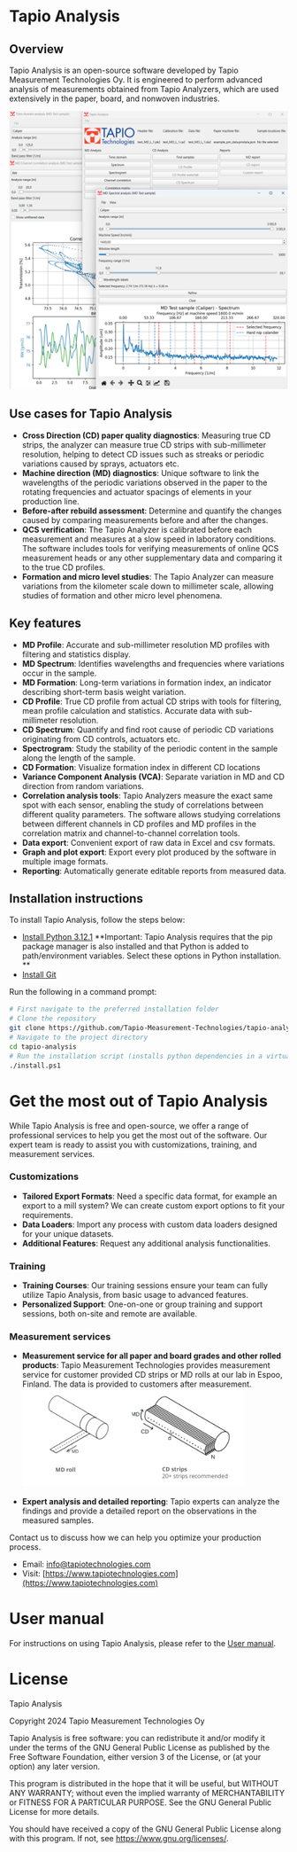 # Tapio Analysis

## Overview
Tapio Analysis is an open-source software developed by Tapio Measurement Technologies Oy. It is engineered to perform advanced analysis of measurements obtained from Tapio Analyzers, which are used extensively in the paper, board, and nonwoven industries.

![Tapio Analysis](tapio-analysis-screenshot.png)

## Use cases for Tapio Analysis
- **Cross Direction (CD) paper quality diagnostics**: Measuring true CD strips, the analyzer can measure true CD strips with sub-millimeter resolution, helping to detect CD issues such as streaks or periodic variations caused by sprays, actuators etc.
- **Machine direction (MD) diagnostics**: Unique software to link the wavelengths of the periodic variations observed in the paper to the rotating frequencies and actuator spacings of elements in your production line.
- **Before-after rebuild assessment**: Determine and quantify the changes caused by comparing measurements before and after the changes.
- **QCS verification**:  The Tapio Analyzer is calibrated before each measurement and measures at a slow speed in laboratory conditions. The software includes tools for verifying measurements of online QCS measurement heads or any other supplementary data and comparing it to the true CD profiles.
- **Formation and micro level studies**:  The Tapio Analyzer can measure variations from the kilometer scale down to millimeter scale, allowing studies of formation and other micro level phenomena.

## Key features

- **MD Profile**: Accurate and sub-millimeter resolution MD profiles with filtering and statistics display.
- **MD Spectrum**: Identifies wavelengths and frequencies where variations occur in the sample.
- **MD Formation**: Long-term variations in formation index, an indicator describing short-term basis weight variation.
- **CD Profile**: True CD profile from actual CD strips with tools for filtering, mean profile calculation and statistics. Accurate data with sub-millimeter resolution.
- **CD Spectrum**: Quantify and find root cause of periodic CD variations originating from CD controls, actuators etc.
- **Spectrogram**: Study the stability of the periodic content in the sample along the length of the sample.
- **CD Formation**: Visualize formation index in different CD locations
- **Variance Component Analysis (VCA)**: Separate variation in MD and CD direction from random variations.
- **Correlation analysis tools**: Tapio Analyzers measure the exact same spot with each sensor, enabling the study of correlations between different quality parameters. The software allows studying correlations between different channels in CD profiles and MD profiles in the correlation matrix and channel-to-channel correlation tools.
- **Data export**: Convenient export of raw data in Excel and csv formats.
- **Graph and plot export**: Export every plot produced by the software in multiple image formats.
- **Reporting**: Automatically generate editable reports from measured data.

## Installation instructions
To install Tapio Analysis, follow the steps below:

- [Install Python 3.12.1](https://www.python.org/downloads/release/python-3121/) **Important: Tapio Analysis requires that the pip package manager is also installed and that Python is added to path/environment variables. Select these options in Python installation. **
- [Install Git](https://git-scm.com/)


Run the following in a command prompt:
```bash
# First navigate to the preferred installation folder
# Clone the repository
git clone https://github.com/Tapio-Measurement-Technologies/tapio-analysis
# Navigate to the project directory
cd tapio-analysis
# Run the installation script (installs python dependencies in a virtualenv, creates local settings, launch script and shortcut)
./install.ps1
```

# Get the most out of Tapio Analysis
While Tapio Analysis is free and open-source, we offer a range of professional services to help you get the most out of the software. Our expert team is ready to assist you with customizations, training, and measurement services.

### Customizations
- **Tailored Export Formats**: Need a specific data format, for example an export to a mill system? We can create custom export options to fit your requirements.
- **Data Loaders**: Import any process with custom data loaders designed for your unique datasets.
- **Additional Features**: Request any additional analysis functionalities.

### Training
- **Training Courses**: Our training sessions ensure your team can fully utilize Tapio Analysis, from basic usage to advanced features.
- **Personalized Support**: One-on-one or group training and support sessions, both on-site and remote are available.

### Measurement services
- **Measurement service for all paper and board grades and other rolled products**: Tapio Measurement Technologies provides measurement service for customer provided CD strips or MD rolls at our lab in Espoo, Finland. The data is provided to customers after measurement. <br><img src="tapio-cd-md-samples.png" alt="Tapio Measurement from CD strips or MD rolls" width="400"><br><small></small><br>
- **Expert analysis and detailed reporting**: Tapio experts can analyze the findings and provide a detailed report on the observations in the measured samples.

Contact us to discuss how we can help you optimize your production process.
- Email: [info@tapiotechnologies.com](mailto:info@tapiotechnologies.com)
- Visit: [https://www.tapiotechnologies.com](https://www.tapiotechnologies.com)


# User manual
For instructions on using Tapio Analysis, please refer to the [User manual](docs/tapio_analysis_manual.md).


# License
Tapio Analysis

Copyright 2024 Tapio Measurement Technologies Oy

Tapio Analysis is free software: you can redistribute it and/or modify it under the terms of the GNU General Public License as published by the Free Software Foundation, either version 3 of the License, or (at your option) any later version.

This program is distributed in the hope that it will be useful, but WITHOUT ANY WARRANTY; without even the implied warranty of MERCHANTABILITY or FITNESS FOR A PARTICULAR PURPOSE. See the GNU General Public License for more details.

You should have received a copy of the GNU General Public License along with this program. If not, see <https://www.gnu.org/licenses/>.


